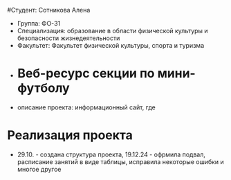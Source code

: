 #Студент: Сотникова Алена
- Группа: ФО-31
- Специализация: образование в области физической культуры и безопасности жизнедеятельности
- Факультет: Факультет физической культуры, спорта и туризма
- # Веб-ресурс секции по мини-футболу
- описание проекта: информационный сайт, где 
# Реализация проекта
- 29.10. - создана структура проекта, 
19.12.24 - офрмила подвал, расписание занятий в виде таблицы, исправила некоторые ошибки и многое другое
